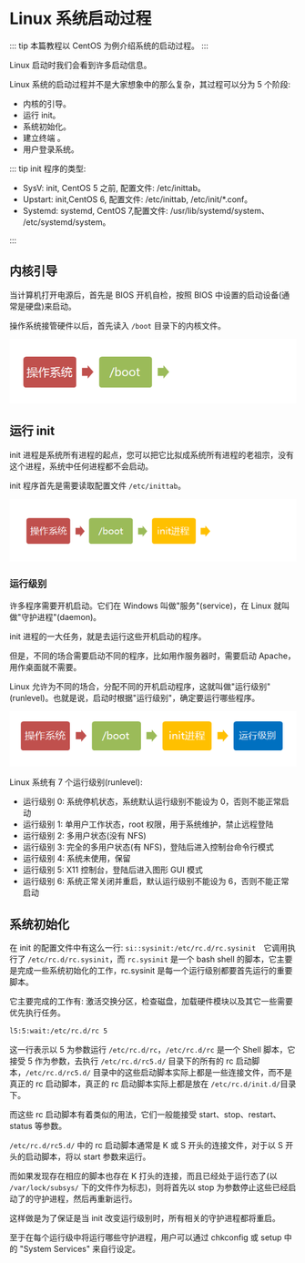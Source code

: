 # Linux 系统启动过程

::: tip
本篇教程以 CentOS 为例介绍系统的启动过程。
:::

Linux 启动时我们会看到许多启动信息。

Linux 系统的启动过程并不是大家想象中的那么复杂，其过程可以分为 5 个阶段:

- 内核的引导。
- 运行 init。
- 系统初始化。
- 建立终端 。
- 用户登录系统。

::: tip
init 程序的类型:

- SysV: init, CentOS 5 之前, 配置文件: /etc/inittab。
- Upstart: init,CentOS 6, 配置文件: /etc/inittab, /etc/init/\*.conf。
- Systemd: systemd, CentOS 7,配置文件: /usr/lib/systemd/system、 /etc/systemd/system。

:::

## 内核引导

当计算机打开电源后，首先是 BIOS 开机自检，按照 BIOS 中设置的启动设备(通常是硬盘)来启动。

操作系统接管硬件以后，首先读入 `/boot` 目录下的内核文件。

![boot](../assets/boot.png)

## 运行 init

init 进程是系统所有进程的起点，您可以把它比拟成系统所有进程的老祖宗，没有这个进程，系统中任何进程都不会启动。

init 程序首先是需要读取配置文件 `/etc/inittab`。

![init](../assets/init.png)

### 运行级别

许多程序需要开机启动。它们在 Windows 叫做"服务"(service)，在 Linux 就叫做"守护进程"(daemon)。

init 进程的一大任务，就是去运行这些开机启动的程序。

但是，不同的场合需要启动不同的程序，比如用作服务器时，需要启动 Apache，用作桌面就不需要。

Linux 允许为不同的场合，分配不同的开机启动程序，这就叫做"运行级别"(runlevel)。也就是说，启动时根据"运行级别"，确定要运行哪些程序。

![runlevel](../assets/runlevel.png)

Linux 系统有 7 个运行级别(runlevel):

- 运行级别 0: 系统停机状态，系统默认运行级别不能设为 0，否则不能正常启动
- 运行级别 1: 单用户工作状态，root 权限，用于系统维护，禁止远程登陆
- 运行级别 2: 多用户状态(没有 NFS)
- 运行级别 3: 完全的多用户状态(有 NFS)，登陆后进入控制台命令行模式
- 运行级别 4: 系统未使用，保留
- 运行级别 5: X11 控制台，登陆后进入图形 GUI 模式
- 运行级别 6: 系统正常关闭并重启，默认运行级别不能设为 6，否则不能正常启动

## 系统初始化

在 init 的配置文件中有这么一行: `si::sysinit:/etc/rc.d/rc.sysinit`　它调用执行了 `/etc/rc.d/rc.sysinit`，而 `rc.sysinit` 是一个 bash shell 的脚本，它主要是完成一些系统初始化的工作，rc.sysinit 是每一个运行级别都要首先运行的重要脚本。

它主要完成的工作有: 激活交换分区，检查磁盘，加载硬件模块以及其它一些需要优先执行任务。

```bash
l5:5:wait:/etc/rc.d/rc 5
```

这一行表示以 5 为参数运行 `/etc/rc.d/rc`，`/etc/rc.d/rc` 是一个 Shell 脚本，它接受 5 作为参数，去执行 `/etc/rc.d/rc5.d/` 目录下的所有的 rc 启动脚本，`/etc/rc.d/rc5.d/` 目录中的这些启动脚本实际上都是一些连接文件，而不是真正的 rc 启动脚本，真正的 rc 启动脚本实际上都是放在 `/etc/rc.d/init.d/`目录下。

而这些 rc 启动脚本有着类似的用法，它们一般能接受 start、stop、restart、status 等参数。

`/etc/rc.d/rc5.d/` 中的 rc 启动脚本通常是 K 或 S 开头的连接文件，对于以 S 开头的启动脚本，将以 start 参数来运行。

而如果发现存在相应的脚本也存在 K 打头的连接，而且已经处于运行态了(以 `/var/lock/subsys/` 下的文件作为标志)，则将首先以 stop 为参数停止这些已经启动了的守护进程，然后再重新运行。

这样做是为了保证是当 init 改变运行级别时，所有相关的守护进程都将重启。

至于在每个运行级中将运行哪些守护进程，用户可以通过 chkconfig 或 setup 中的 "System Services" 来自行设定。
